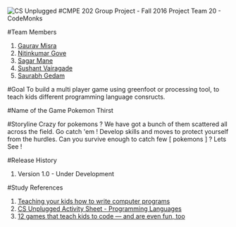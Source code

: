 ![CS Unplugged](http://csedadmin.webfactional.com/wp-content/uploads/2015/02/logo-330h-880w.png)
#CMPE 202 Group Project - Fall 2016
Project Team 20 - CodeMonks

#Team Members
1. [Gaurav Misra](https://github.com/GauravMisraSE)
2. [Nitinkumar Gove](https://github.com/Nitinkumar-Gove)
3. [Sagar Mane](https://github.com/Sagar-Mane?tab=overview&from=2016-08-01&to=2016-08-31&utf8=%E2%9C%93)
4. [Sushant Vairagade](https://github.com/sjsu-sushant)
5. [Saurabh Gedam](https://github.com/saurabhgedam)

#Goal
To build a multi player game using greenfoot or processing tool, to teach kids different programming language consructs.

#Name of the Game
Pokemon Thirst

#Storyline
Crazy for pokemons ? We have got a bunch of them scattered all across the field. Go catch 'em ! Develop skills and moves to protect yourself from the hurdles. Can you survive enough to catch few [ pokemons ] ? Lets See ! 

#Release History
1. Version 1.0 - Under Development 

#Study References
1. [Teaching your kids how to write computer programs](http://marshallbrain.com/kids-programming.htm)
2. [CS Unplugged Activity Sheet - Programming Languages](http://csunplugged.org/wp-content/uploads/2014/12/unplugged-12-programming_languages.pdf)
3. [12 games that teach kids to code — and are even fun, too](http://venturebeat.com/2014/06/03/12-games-that-teach-kids-to-code/)


